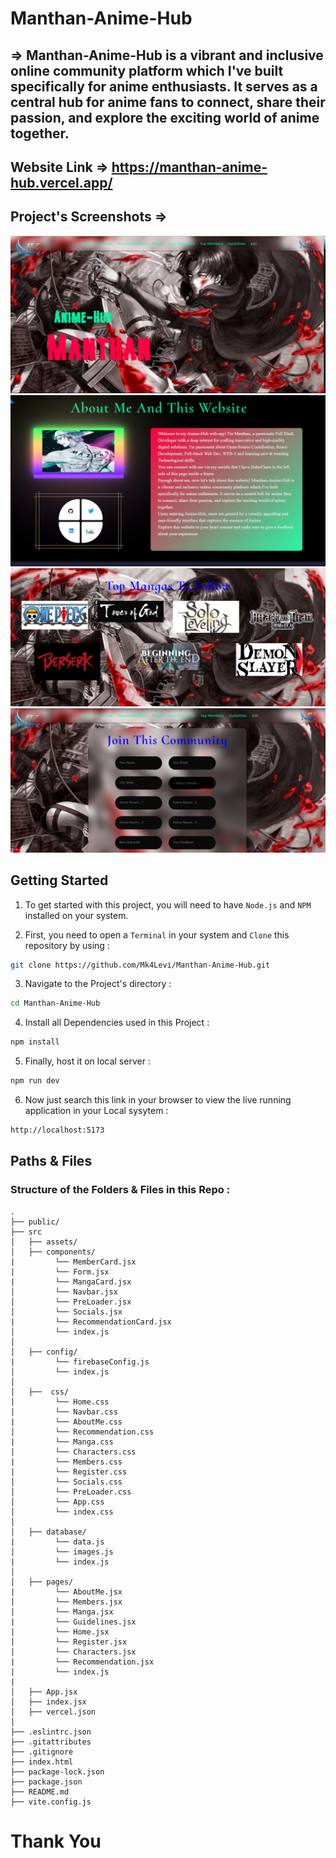 # Manthan-Anime-Hub

## => Manthan-Anime-Hub is a vibrant and inclusive online community platform which I've built specifically for anime enthusiasts. It serves as a central hub for anime fans to connect, share their passion, and explore the exciting world of anime together.

## Website Link => https://manthan-anime-hub.vercel.app/

## Project's Screenshots =>

![image](./src/assets/img/ss1.png)
![image](./src/assets/img/ss2.png)
![image](./src/assets/img/ss3.png)
![image](./src/assets/img/ss4.png)

<h2>Getting Started</h2>

1. To get started with this project, you will need to have `Node.js` and `NPM` installed on your system.

2. First, you need to open a `Terminal` in your system and `Clone` this repository by using :

```bash
git clone https://github.com/Mk4Levi/Manthan-Anime-Hub.git
```

3. Navigate to the Project's directory :

```bash
cd Manthan-Anime-Hub
```

4. Install all Dependencies used in this Project :

```bash
npm install
```

5. Finally, host it on local server :

```bash
npm run dev
```

6. Now just search this link in your browser to view the live running application in your Local sysytem :

```bash
http://localhost:5173
```

<h2>Paths & Files</h2>

### Structure of the Folders & Files in this Repo :

```text
.
├── public/
├── src
│   ├── assets/
│   ├── components/
|         └── MemberCard.jsx
|         └── Form.jsx
|         └── MangaCard.jsx
│         └── Navbar.jsx
│         └── PreLoader.jsx
│         └── Socials.jsx
|         └── RecommendationCard.jsx
│         └── index.js
│
│   ├── config/
|         └── firebaseConfig.js
│         └── index.js
│
│   ├──  css/
│         └── Home.css
|         └── Navbar.css
|         └── AboutMe.css
│         └── Recommendation.css
|         └── Manga.css
|         └── Characters.css
|         └── Members.css
|         └── Register.css
│         └── Socials.css
│         └── PreLoader.css
│         └── App.css
│         └── index.css
│
│   ├── database/
|         └── data.js
│         └── images.js
|         └── index.js
│
│   ├── pages/
|         └── AboutMe.jsx
│         └── Members.jsx
|         └── Manga.jsx
|         └── Guidelines.jsx
|         └── Home.jsx
│         └── Register.jsx
|         └── Characters.jsx
|         └── Recommendation.jsx
|         └── index.js
|
│   ├── App.jsx
│   ├── index.jsx
│   ├── vercel.json
│
├── .eslintrc.json
├── .gitattributes
├── .gitignore
├── index.html
├── package-lock.json
├── package.json
├── README.md
├── vite.config.js

```

# Thank You
